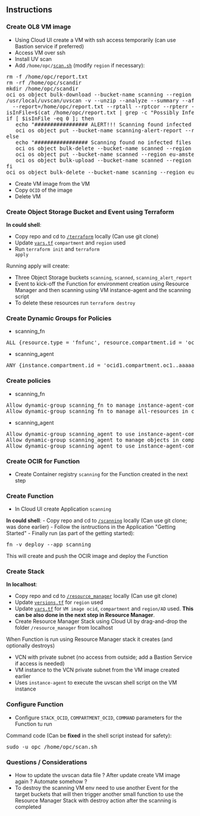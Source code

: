 ## Instructions

### Create OL8 VM image

- Using Cloud UI create a VM with ssh access temporarily (can use Bastion service if preferred)
- Access VM over ssh
- Install UV scan
- Add <code>/home/opc/<a href="scan.sh">scan.sh</a></code> (modify <code>region</code> if necessary):

<pre>
rm -f /home/opc/report.txt
rm -rf /home/opc/scandir
mkdir /home/opc/scandir
oci os object bulk-download --bucket-name scanning --region eu-amsterdam-1 --download-dir /home/opc/scandir
/usr/local/uvscan/uvscan -v --unzip --analyze --summary --afc 512 --program --mime --recursive --threads=$(nproc) \
  --report=/home/opc/report.txt --rptall --rptcor --rpterr --rptobjects /home/opc/scandir
isInFile=$(cat /home/opc/report.txt | grep -c "Possibly Infected:.............     0")
if [ $isInFile -eq 0 ]; then
   echo "################# ALERT!!! Scanning found infected files ! #################"
   oci os object put --bucket-name scanning-alert-report --region eu-amsterdam-1 --file /home/opc/report.txt --force
else
   echo "################# Scanning found no infected files #################"
   oci os object bulk-delete --bucket-name scanned --region eu-amsterdam-1 --force
   oci os object put --bucket-name scanned --region eu-amsterdam-1 --file /home/opc/report.txt --force
   oci os object bulk-upload --bucket-name scanned --region eu-amsterdam-1 --src-dir /home/opc/scandir
fi
oci os object bulk-delete --bucket-name scanning --region eu-amsterdam-1 --force
</pre>

- Create VM image from the VM
- Copy <code>OCID</code> of the image
- Delete VM

### Create Object Storage Bucket and Event using Terraform

<b>In could shell</b>:
- Copy repo and cd to <code><a href="terraform">/terraform</a></code> locally (Can use git clone)
- Update <code><a href="terraform/vars.tf">vars.tf</a></code> <code>compartment</code> and <code>region</code> used 
- Run <code>terraform init</code> and <code>terraform apply</code> 

Running apply will create:
- Three Object Storage buckets <code>scanning</code>, <code>scanned</code>, <code>scanning_alert_report</code> 
- Event to kick-off the Function for environment creation using Resource Manager and then scanning using VM instance-agent and the scanning script
- To delete these resources run <code>terraform destroy</code>

### Create Dynamic Groups for Policies

- scanning_fn

<pre>
ALL {resource.type = 'fnfunc', resource.compartment.id = 'ocid1.compartment.oc1..aaaaaaaawccfklp2wj4c5ymigrkjfdhcbcm3u5ripl2whnznhmvgiqdatqgq'}
</pre>

- scanning_agent

<pre>
ANY {instance.compartment.id = 'ocid1.compartment.oc1..aaaaaaaawccfklp2wj4c5ymigrkjfdhcbcm3u5ripl2whnznhmvgiqdatqgq'}
</pre>


### Create policies

- scanning_fn

<pre>
Allow dynamic-group scanning_fn to manage instance-agent-command-family in compartment mika.rinne
Allow dynamic-group scanning_fn to manage all-resources in compartment mika.rinne
</pre>

- scanning_agent

<pre>
Allow dynamic-group scanning_agent to use instance-agent-command-execution-family in compartment mika.rinne where request.instance.id=target.instance.id
Allow dynamic-group scanning_agent to manage objects in compartment mika.rinne where all {target.bucket.name = 'scanning'}
Allow dynamic-group scanning_agent to use instance-agent-command-execution-family in compartment mika.rinne
</pre>

### Create OCIR for Function

- Create Container registry <code>scanning</code> for the Function created in the next step

### Create Function

- In Cloud UI create Application <code>scanning</code>

<p>
<b>In could shell</b>:
- Copy repo and cd to <code><a href="scanning">/scanning</a></code> locally (Can use git clone; was done earlier)
- Follow the isntructions in the Application "Getting Started"
- Finally run (as part of the getting started):
<pre>
fn -v deploy --app scanning
</pre>
This will create and push the OCIR image and deploy the Function

### Create Stack

<b>In localhost</b>:
- Copy repo and cd to <code><a href="resource_manager">/resource_manager</a></code> locally (Can use git clone)
- Update <code><a href="resource_manager/versions.tf">versions.tf</a></code> for <code>region</code> used
- Update <code><a href="resource_manager/vars.tf">vars.tf</a></code> for <code>VM image ocid</code>, <code>compartment</code> and <code>region/AD</code> used. <b>This can be also done in the next step in Resource Manager</b>.
- Create Resource Manager Stack using Cloud UI by drag-and-drop the folder <code>/resource_manager</code> from localhost

When Function is run using Resource Manager stack it creates (and optionally destroys)
- VCN with private subnet (no access from outside; add a Bastion Service if access is needed)
- VM instance to the VCN private subnet from the VM image created earlier
- Uses <code>instance-agent</code> to execute the uvscan shell script on the VM instance

### Configure Function

- Configure <code>STACK_OCID</code>, <code>COMPARTMENT_OCID</code>, <code>COMMAND</code> parameters for the Function tu run

Command code (Can be <b>fixed</b> in the shell script instead for safety):
<pre>
sudo -u opc /home/opc/scan.sh
</pre>

### Questions / Considerations

- How to update the uvscan data file ? After update create VM image again ? Automate somehow ?
- To destroy the scanning VM env need to use another Event for the target buckets that will then
trigger another small function to use the Resource Manager Stack with destroy action after the
scanning is completed